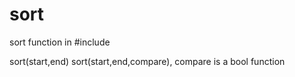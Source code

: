 # sort

sort function in #include<algorithm>

sort(start,end)
sort(start,end,compare), compare is a bool function

